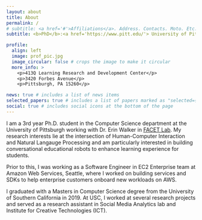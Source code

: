 ```yaml
---
layout: about
title: About
permalink: /
# subtitle: <a href='#'>Affiliations</a>. Address. Contacts. Moto. Etc.
subtitle: <b>PhD</b>:<a href='https://www.pitt.edu/'> University of Pittsburgh</a> | <b>Masters</b>:<a href='https://www.usc.edu/'> USC</a> | <b>Bachelors</b>:<a href='https://www.iitism.ac.in/'> IIT Dhanbad</a>

profile:
  align: left
  image: prof_pic.jpg
  image_circular: false # crops the image to make it circular
  more_info: >
    <p>413Q Learning Research and Development Center</p>
    <p>3420 Forbes Avenue</p>
    <p>Pittsburgh, PA 15260</p>

news: true # includes a list of news items
selected_papers: true # includes a list of papers marked as "selected={true}"
social: true # includes social icons at the bottom of the page
---
```


I am a 3rd year Ph.D. student in the Computer Science department at the University of Pittsburgh working with Dr. Erin Walker in [FACET Lab](https://www.facetlab.pitt.edu/). My research interests lie at the intersection of Human-Computer Interaction and Natural Langauge Processing and am particularly interested in building conversational educational robots to enhance learning experience for students.

Prior to this, I was working as a Software Engineer in EC2 Enterprise team at Amazon Web Services, Seattle, where I worked on building services and SDKs to help enterprise customers onboard new workloads on AWS.

I graduated with a Masters in Computer Science degree from the University of Southern California in 2019. At USC, I worked at several research projects and served as a research assistant in Social Media Analytics lab and Institute for Creative Technologies (ICT).
